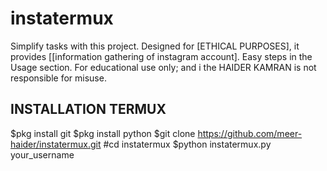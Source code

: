 # instatermux
Simplify tasks with this project. Designed for [ETHICAL PURPOSES], it provides [[information gathering of instagram account]. Easy steps in the Usage section. For educational use only; and i the HAIDER KAMRAN  is not responsible for misuse.
## INSTALLATION TERMUX
$pkg install git
$pkg install python
$git clone https://github.com/meer-haider/instatermux.git
#cd instatermux
$python instatermux.py your_username
